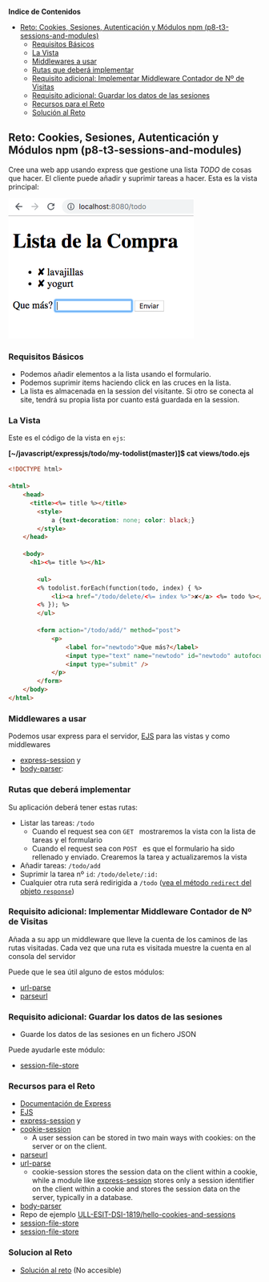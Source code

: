 <!-- START doctoc generated TOC please keep comment here to allow auto update -->
<!-- DON'T EDIT THIS SECTION, INSTEAD RE-RUN doctoc TO UPDATE -->
**Indice de Contenidos**

- [Reto: Cookies, Sesiones, Autenticación y Módulos npm (p8-t3-sessions-and-modules)](#reto-cookies-sesiones-autenticaci%C3%B3n-y-m%C3%B3dulos-npm-p8-t3-sessions-and-modules)
  - [Requisitos Básicos](#requisitos-b%C3%A1sicos)
  - [La Vista](#la-vista)
  - [Middlewares a usar](#middlewares-a-usar)
  - [Rutas que deberá implementar](#rutas-que-deber%C3%A1-implementar)
  - [Requisito adicional:  Implementar Middleware Contador de Nº de Visitas](#requisito-adicional--implementar-middleware-contador-de-n%C2%BA-de-visitas)
  - [Requisito adicional: Guardar los datos de las sesiones](#requisito-adicional-guardar-los-datos-de-las-sesiones)
  - [Recursos para el Reto](#recursos-para-el-reto)
  - [Solución al Reto](#solucion-al-reto)

<!-- END doctoc generated TOC please keep comment here to allow auto update -->

## Reto: Cookies, Sesiones, Autenticación y Módulos npm (p8-t3-sessions-and-modules)

Cree una web app usando express que gestione una lista *TODO* de cosas que hacer.
El cliente puede añadir y suprimir tareas a hacer.
Esta es la vista principal:

![todo.png](todo.png)

### Requisitos Básicos

* Podemos añadir elementos a la lista usando el formulario.  
* Podemos suprimir items haciendo click en las cruces en la lista.  
* La lista es almacenada en la session del visitante.  Si otro se conecta al site, tendrá su propia lista por cuanto está guardada en la session.

### La Vista

Este es el código de la vista en `ejs`:

**[~/javascript/expressjs/todo/my-todolist(master)]$ cat views/todo.ejs**

```html
<!DOCTYPE html>

<html>
    <head>
      <title><%= title %></title>
        <style>
            a {text-decoration: none; color: black;}
        </style>
    </head>

    <body>
      <h1><%= title %></h1>

        <ul>
        <% todolist.forEach(function(todo, index) { %>
            <li><a href="/todo/delete/<%= index %>">✘</a> <%= todo %></li>
        <% }); %>
        </ul>

        <form action="/todo/add/" method="post">
            <p>
                <label for="newtodo">Que más?</label>
                <input type="text" name="newtodo" id="newtodo" autofocus />
                <input type="submit" />
            </p>
        </form>
    </body>
</html>
```

### Middlewares a usar

Podemos usar express para el servidor, 
[EJS](https://ejs.co/#docs) para las vistas y como middlewares 

* [express-session](https://www.npmjs.com/package/express-session) y  
* [body-parser](https://www.npmjs.com/package/body-parser):

### Rutas que deberá implementar

Su aplicación deberá tener estas rutas:

* Listar las tareas: `/todo`
  - Cuando el request sea con `GET ` mostraremos la vista con la lista de tareas y el formulario
  - Cuando el request sea con `POST ` es que el formulario ha sido rellenado y enviado. Crearemos la tarea  y actualizaremos la vista 
* Añadir tareas: `/todo/add`
* Suprimir la tarea nº `id`:  `/todo/delete/:id:` 
* Cualquier otra ruta será redirigida a `/todo` ([vea el método `redirect` del objeto `response`](http://expressjs.com/es/api.html#res.redirect))

### Requisito adicional:  Implementar Middleware Contador de Nº de Visitas

Añada a su app un middleware que lleve la cuenta de los caminos de las rutas visitadas. Cada vez que una ruta es visitada muestre la cuenta en al consola del servidor

Puede que le sea útil alguno de estos módulos:

- [url-parse](https://www.npmjs.com/package/url-parse)
- [parseurl](https://www.npmjs.com/package/parseurl)

### Requisito adicional: Guardar los datos de las sesiones

* Guarde los datos de las sesiones en un fichero JSON

Puede ayudarle este módulo:

* [session-file-store](https://www.npmjs.com/package/session-file-store)


### Recursos para el Reto 

* [Documentación de Express](http://expressjs.com/en/api.html)
* [EJS](https://ejs.co/#docs) 
* [express-session](https://www.npmjs.com/package/express-session) y  
* [cookie-session](https://www.npmjs.com/package/cookie-session)
    - A user session can be stored in two main ways with cookies: on the server or on the client. 
* [parseurl](https://www.npmjs.com/package/parseurl)
* [url-parse](https://www.npmjs.com/package/url-parse)
    - cookie-session stores the session data on the client within a cookie, while a module like [express-session](https://www.npmjs.com/package/express-session) stores only a session identifier on the client within a cookie and stores the session data on the server, typically in a database.
* [body-parser](https://www.npmjs.com/package/body-parser)
* Repo de ejemplo [ULL-ESIT-DSI-1819/hello-cookies-and-sessions](https://github.com/ULL-ESIT-DSI-1819/hello-cookies-and-sessions)
* [session-file-store](https://www.npmjs.com/package/session-file-store)
* [session-file-store](https://www.npmjs.com/package/session-file-store)

### Solucion al Reto 

* [Solución al reto](https://github.com/ULL-ESIT-DSI-1819/reto-p8-t3-sessions-todolist) (No accesible)

